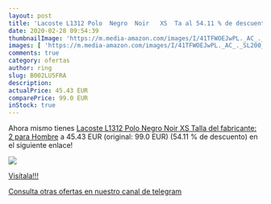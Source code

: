 ```yaml
---
layout: post
title: 'Lacoste L1312 Polo  Negro  Noir   XS  Ta al 54.11 % de descuento'
date: 2020-02-28 09:54:39
thumbnailImage: 'https://m.media-amazon.com/images/I/41TFWOEJwPL._AC_._SL200_.jpg'
images: [ 'https://m.media-amazon.com/images/I/41TFWOEJwPL._AC_._SL200_.jpg' ]
comments: true
category: ofertas
author: ring
slug: B002LU5FRA
description:
actualPrice: 45.43 EUR
comparePrice: 99.0 EUR
inStock: true
---
```


Ahora mismo tienes [Lacoste L1312 Polo  Negro  Noir   XS  Talla del fabricante: 2  para Hombre](https://www.amazon.com/dp/B002LU5FRA/?tag=redken08-20) a 45.43 EUR (original: 99.0 EUR) (54.11 %  de descuento) en el siguiente enlace!

[![](https://m.media-amazon.com/images/I/41TFWOEJwPL._AC_._SL200_.jpg)](https://www.amazon.com/dp/B002LU5FRA/?tag=redken08-20)

[Visítala!!!](https://www.amazon.com/dp/B002LU5FRA/?tag=redken08-20)

[Consulta otras ofertas en nuestro canal de telegram](https://t.me/s/ofertas25)
